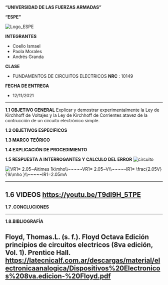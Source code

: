 **“UNIVERSIDAD DE LAS FUERZAS ARMADAS”**

**“ESPE”**

![Logo_ESPE](https://user-images.githubusercontent.com/93800511/140828546-04ee2765-180c-4e68-84cf-8bca73c21c5f.png)

**INTEGRANTES**
* Coello Ismael 
* Paola Morales 
* Andrés Granda
 
**CLASE**
* FUNDAMENTOS DE CIRCUITOS ELECTRICOS **NRC** : 10149

**FECHA DE ENTREGA**
* 12/11/2021
--------------------------------------------------------------------------------------------------------------------------------------------------------------------------------

**1.1 OBJETIVO GENERAL**
Explicar y demostrar experimentalmente la Ley de Kirchhoff de Voltajes y la Ley de Kirchhoff de Corrientes atavez de la contrucción de un circuito electrónico simple.

**1.2 OBJETIVOS ESPECIFICOS**

**1.3 MARCO TEÓRICO**

**1.4 EXPLICACIÓN DE PROCEDIMIENTO**

**1.5 RESPUESTA A INTERROGANTES Y CALCULO DEL ERROR**
![circuito](https://user-images.githubusercontent.com/93800511/141388516-9a2bac9c-3ae8-4558-8be1-bf1e8198a865.png)

<img src="https://latex.codecogs.com/svg.image?VR1=&space;2.05~A\times&space;1k\mho\\~~~~~VR1=&space;2.05~V\\~~~~~IR1=&space;\frac{2.05V}{1k\mho&space;}\\~~~~~IR1=2.05mA&space;&space;&space;" title="VR1= 2.05~A\times 1k\mho\\~~~~~VR1= 2.05~V\\~~~~~IR1= \frac{2.05V}{1k\mho }\\~~~~~IR1=2.05mA " />

--------------------------------------------------------------------------------------------------------------------------------------------------------------------------------

**1.6 VIDEOS**
https://youtu.be/T9dI9H_5TPE
--------------------------------------------------------------------------------------------------------------------------------------------------------------------------------

**1.7 .CONCLUCIONES**



--------------------------------------------------------------------------------------------------------------------------------------------------------------------------------
 
**1.8.BIBLIOGRAFÍA**

Floyd, Thomas.L. (s. f.). Floyd Octava Edición principios de circuitos electricos (8va edición, Vol. 1). Prentice Hall. https://latecnicalf.com.ar/descargas/material/electronicaanalogica/Dispositivos%20Electronicos%208va.edicion-%20Floyd.pdf
--------------------------------------------------------------------------------------------------------------------------------------------------------------------------------




